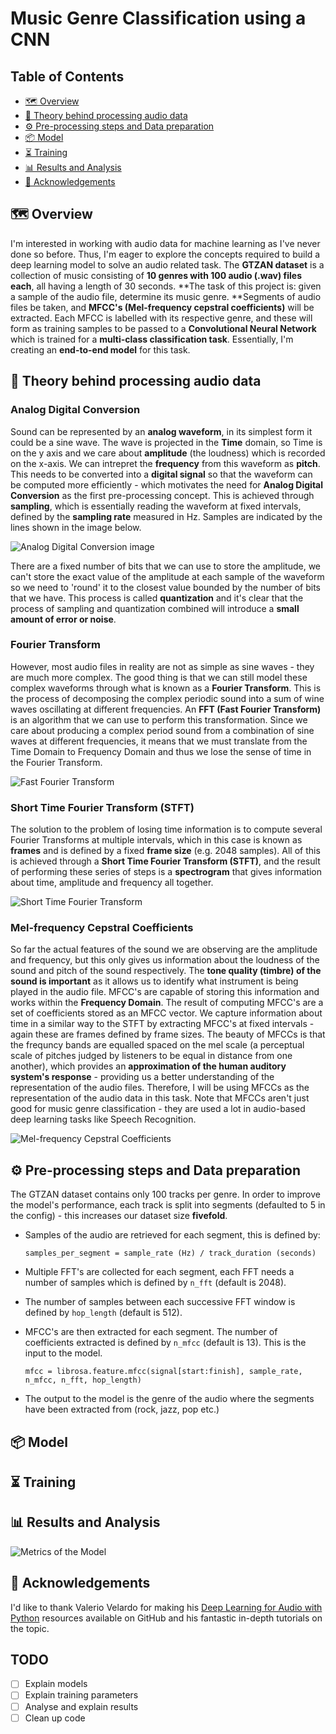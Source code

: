 
# Music Genre Classification using a CNN
## Table of Contents

  * [🗺️ Overview](#%EF%B8%8F-overview)
  * [📝 Theory behind processing audio data](#%EF%B8%8F-overview)
  * [⚙️ Pre-processing steps and Data preparation](#%EF%B8%8F-preprocessing-steps-and-data-preparation)
  * [📦 Model](#-model)
  * [⏳ Training](#-training)
  * [📊 Results and Analysis](#-results-and-analysis)
  * [🙏 Acknowledgements](#-acknowledgements)
  

## 🗺️ Overview

I'm interested in working with audio data for machine learning as I've never done so before. Thus, I'm eager to explore the concepts required to build a deep learning model to solve an audio related task. The **GTZAN dataset** is a collection of music consisting of **10 genres with 100 audio (.wav) files each**, all having a length of 30 seconds. **The task of this project is: given a sample of the audio file, determine its music genre. **Segments of audio files be taken, and **MFCC's (Mel-frequency cepstral coefficients)** will be extracted. Each MFCC is labelled with its respective genre, and these will form as training samples to be passed to a **Convolutional Neural Network** which is trained for a **multi-class classification task**. Essentially, I'm creating an **end-to-end model** for this task.

## 📝 Theory behind processing audio data

### Analog Digital Conversion
Sound can be represented by an **analog waveform**, in its simplest form it could be a sine wave. The wave is projected in the **Time** domain, so Time is on the y axis and we care about **amplitude** (the loudness) which is recorded on the x-axis. We can intrepret the **frequency** from this waveform as **pitch**. This needs to be converted into a **digital signal** so that the waveform can be computed more efficiently - which motivates the need for **Analog Digital Conversion** as the first pre-processing concept. This is achieved through **sampling**, which is essentially reading the waveform at fixed intervals, defined by the **sampling rate** measured in Hz. Samples are indicated by the lines shown in the image below.

![Analog Digital Conversion image](media/ADC.jpg)

There are a fixed number of bits that we can use to store the amplitude, we can't store the exact value of the amplitude at each sample of the waveform so we need to 'round' it to the closest value bounded by the number of bits that we have. This process is called **quantization** and it's clear that the process of sampling and quantization combined will introduce a **small amount of error or noise**.

### Fourier Transform
However, most audio files in reality are not as simple as sine waves - they are much more complex. The good thing is that we can still model these complex waveforms through what is known as a **Fourier Transform**. This is the process of decomposing the complex periodic sound into a sum of wine waves oscillating at different frequencies. An **FFT (Fast Fourier Transform)** is an algorithm that we can use to perform this transformation. Since we care about producing a complex period sound from a combination of sine waves at different frequencies, it means that we must translate from the Time Domain to Frequency Domain and thus we lose the sense of time in the Fourier Transform.

![Fast Fourier Transform](media/FFT.jpg)

### Short Time Fourier Transform (STFT)
The solution to the problem of losing time information is to compute several Fourier Transforms at multiple intervals, which in this case is known as **frames** and is defined by a fixed **frame size** (e.g. 2048 samples). All of this is achieved through a **Short Time Fourier Transform (STFT)**, and the result of performing these series of steps is a **spectrogram** that gives information about time, amplitude and frequency all together.

![Short Time Fourier Transform](media/STFT.jpg)

### Mel-frequency Cepstral Coefficients
So far the actual features of the sound we are observing are the amplitude and frequency, but this only gives us information about the loudness of the sound and pitch of the sound respectively. The **tone quality (timbre) of the sound is important** as it allows us to identify what instrument is being played in the audio file. MFCC's are capable of storing this information and works within the **Frequency Domain**. The result of computing MFCC's are a set of coefficients stored as an MFCC vector. We capture information about time in a similar way to the STFT by extracting MFCC's at fixed intervals - again these are frames defined by frame sizes. The beauty of MFCCs is that the frequncy bands are equalled spaced on the mel scale (a perceptual scale of pitches judged by listeners to be equal in distance from one another), which provides an **approximation of the human auditory system's response** - providing us a better understanding of the representation of the audio files. Therefore, I will be using MFCCs as the representation of the audio data in this task. Note that MFCCs aren't just good for music genre classification - they are used a lot in audio-based deep learning tasks like Speech Recognition.

![Mel-frequency Cepstral Coefficients](media/MFCC.jpg)


## ⚙️ Pre-processing steps and Data preparation
The GTZAN dataset contains only 100 tracks per genre. In order to improve the model's performance, each track is split into segments (defaulted to 5 in the config) - this increases our dataset size **fivefold**. 

* Samples of the audio are retrieved for each segment, this is defined by: 

  ```samples_per_segment = sample_rate (Hz) / track_duration (seconds)```

* Multiple FFT's are collected for each segment, each FFT needs a number of samples which is defined by ```n_fft``` (default is 2048).
* The number of samples between each successive FFT window is defined by ```hop_length``` (default is 512).

* MFCC's are then extracted for each segment. The number of coefficients extracted is defined by ```n_mfcc``` (default is 13). This is the input to the model.

  ```mfcc = librosa.feature.mfcc(signal[start:finish], sample_rate, n_mfcc, n_fft, hop_length)```

* The output to the model is the genre of the audio where the segments have been extracted from (rock, jazz, pop etc.)

## 📦 Model


## ⏳ Training


## 📊 Results and Analysis

![Metrics of the Model](media/metrics.jpg)

## 🙏 Acknowledgements

I'd like to thank Valerio Velardo for making his [Deep Learning for Audio with Python](https://github.com/musikalkemist/DeepLearningForAudioWithPython) resources available on GitHub and his fantastic in-depth tutorials on the topic.

## TODO

- [ ] Explain models
- [ ] Explain training parameters
- [ ] Analyse and explain results
- [ ] Clean up code
